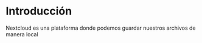# Introducción
Nextcloud es una plataforma donde podemos guardar nuestros archivos de manera local


